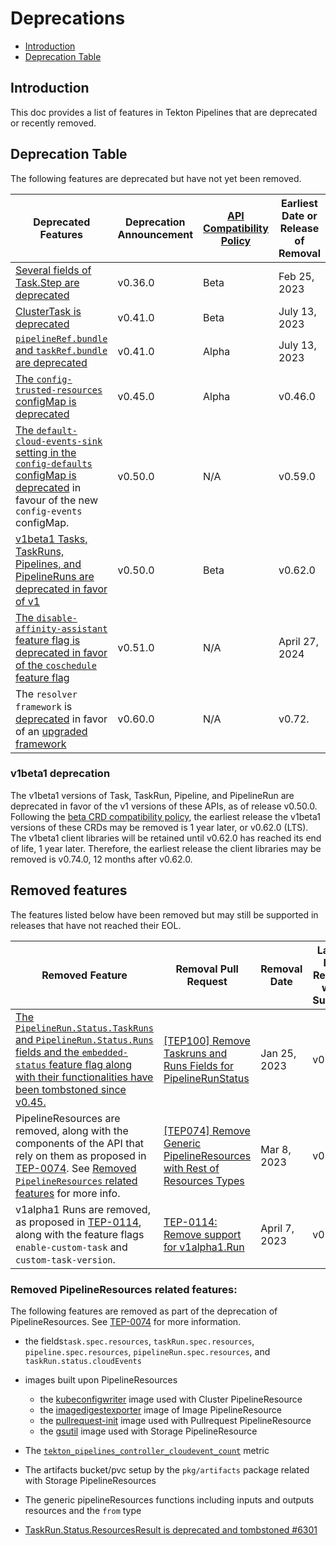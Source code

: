 <!--
---
linkTitle: "Deprecations"
weight: 107
---
-->

# Deprecations

- [Introduction](#introduction)
- [Deprecation Table](#deprecation-table)

## Introduction

This doc provides a list of features in Tekton Pipelines that are
deprecated or recently removed.

## Deprecation Table

The following features are deprecated but have not yet been removed.

| Deprecated Features                                                                                                                                                                                                      | Deprecation Announcement                                             | [API Compatibility Policy](https://github.com/tektoncd/pipeline/tree/main/api_compatibility_policy.md) | Earliest Date or Release of Removal |
|------------------------------------------------------------------------------------------------------------------------------------------------------------------------------------------------------------------------------|----------------------------------------------------------------------|--------------------------------------------------------------------------------------------------------|-------------------------------------|
| [Several fields of Task.Step are deprecated](https://github.com/tektoncd/pipeline/issues/4737)                                                                                                                               | v0.36.0                                                              | Beta                                                                                                   | Feb 25, 2023                        |
| [ClusterTask is deprecated](https://github.com/tektoncd/pipeline/issues/4476)                                                                                                                                                | v0.41.0                                                              | Beta                                                                                                   | July 13, 2023                       |
| [`pipelineRef.bundle` and `taskRef.bundle` are deprecated](https://github.com/tektoncd/pipeline/issues/5514)                                                                                                                 | v0.41.0                                                              | Alpha                                                                                                  | July 13, 2023                       |
| [The `config-trusted-resources` configMap is deprecated](https://github.com/tektoncd/pipeline/issues/5852)                                                                                                                 | v0.45.0                                                              | Alpha                                                                                                  | v0.46.0                       |
| [The `default-cloud-events-sink` setting in the `config-defaults` configMap is deprecated](https://github.com/tektoncd/pipeline/pull/6883) in favour of the new `config-events` configMap.                                                                                                                | v0.50.0                                                              | N/A                                                                                                  | v0.59.0                       |
| [v1beta1 Tasks, TaskRuns, Pipelines, and PipelineRuns are deprecated in favor of v1](https://github.com/tektoncd/pipeline/issues/5541)                                                                                                                 | v0.50.0                                                              | Beta                                                                                                  | v0.62.0                       |
| [The `disable-affinity-assistant` feature flag is deprecated in favor of the `coschedule` feature flag](https://github.com/tektoncd/pipeline/issues/6988)                                                                                                                 | v0.51.0                                                              | N/A                                                                                                  | April 27, 2024                       |
| The `resolver framework` is [deprecated](https://github.com/tektoncd/pipeline/pull/7945) in favor of an [upgraded framework](https://github.com/tektoncd/pipeline/pull/7910)                                                                                                                   | v0.60.0                                                              | N/A                                                                                                  | v0.72.                      |

### v1beta1 deprecation

The v1beta1 versions of Task, TaskRun, Pipeline, and PipelineRun are deprecated in favor of the v1 versions of these APIs,
as of release v0.50.0. Following the [beta CRD compatibility policy](../api_compatibility_policy.md#beta-crds),
the earliest release the v1beta1 versions of these CRDs may be removed is 1 year later, or v0.62.0 (LTS).
The v1beta1 client libraries will be retained until v0.62.0 has reached its end of life, 1 year later.
Therefore, the earliest release the client libraries may be removed is v0.74.0, 12 months after v0.62.0.

## Removed features

The features listed below have been removed but may still be supported in releases that have not reached their EOL.

| Removed Feature                                                                                                                                                                                                   | Removal Pull Request  | Removal Date | Latest LTS Release with Support | EOL of Supported Release |
|------------------------------------------------------------------------------------------------------------------------------------------------------------------------------------------------------------------------------|----------------------------------------------------------------------|--------------------------------------------------------------------------------------------------------|-------------------------------------|-------------------------------------|
| [The `PipelineRun.Status.TaskRuns` and `PipelineRun.Status.Runs` fields and the `embedded-status` feature flag along with their functionalities have been tombstoned since v0.45.](https://github.com/tektoncd/community/blob/main/teps/0100-embedded-taskruns-and-runs-status-in-pipelineruns.md)                                                             | [[TEP100] Remove Taskruns and Runs Fields for PipelineRunStatus](https://github.com/tektoncd/pipeline/pull/6099)         | Jan 25, 2023 | v0.44.0 | Jan 24, 2024 |
| PipelineResources are removed, along with the components of the API that rely on them as proposed in [TEP-0074](https://github.com/tektoncd/community/blob/main/teps/0074-deprecate-pipelineresources.md). See [Removed `PipelineResources` related features](#removed-pipelineresources-related-features) for more info. | [[TEP074] Remove Generic PipelineResources with Rest of Resources Types](https://github.com/tektoncd/pipeline/pull/6150) | Mar 8, 2023  | v0.44.0 | Jan 24, 2024 |
| v1alpha1 Runs are removed, as proposed in [TEP-0114](https://github.com/tektoncd/community/blob/main/teps/0114-custom-tasks-beta.md), along with the feature flags `enable-custom-task` and `custom-task-version`. | [TEP-0114: Remove support for v1alpha1.Run](https://github.com/tektoncd/pipeline/pull/6508) | April 7, 2023  | v0.44.0 | Jan 24, 2024 |

### Removed PipelineResources related features:

The following features are removed as part of the deprecation of PipelineResources.
See [TEP-0074](https://github.com/tektoncd/community/blob/main/teps/0074-deprecate-pipelineresources.md) for more information.

- the fields`task.spec.resources`, `taskRun.spec.resources`, `pipeline.spec.resources`, `pipelineRun.spec.resources`, and `taskRun.status.cloudEvents`

- images built upon PipelineResources
  - the [kubeconfigwriter](https://github.com/tektoncd/pipeline/blob/release-v0.43.x/pkg/apis/pipeline/images.go#L36) image used with Cluster PipelineResource
  - the [imagedigestexporter](https://github.com/tektoncd/pipeline/blob/release-v0.43.x/pkg/apis/pipeline/images.go#L46) image of Image PipelineResource
  - the [pullrequest-init](https://github.com/tektoncd/pipeline/blob/c95d34f2d09854d58b4f24663a026740a5543a88/pkg/apis/pipeline/images.go#L44) image used with Pullrequest PipelineResource
  - the [gsutil](https://github.com/tektoncd/pipeline/blob/c95d34f2d09854d58b4f24663a026740a5543a88/pkg/apis/pipeline/images.go#L42) image used with Storage PipelineResource

- The [`tekton_pipelines_controller_cloudevent_count`](https://github.com/tektoncd/pipeline/blob/main/docs/metrics.md) metric

- The artifacts bucket/pvc setup by the `pkg/artifacts` package related with Storage PipelineResources

- The generic pipelineResources functions including inputs and outputs resources and the `from` type

- [TaskRun.Status.ResourcesResult is deprecated and tombstoned #6301](https://github.com/tektoncd/pipeline/issues/6325)